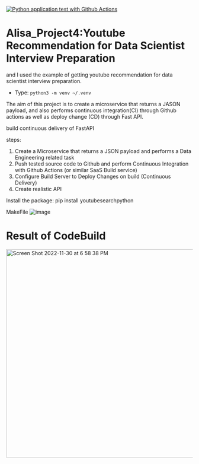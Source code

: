 [![Python application test with Github Actions](https://github.com/nogibjj/Alisa_Project4/actions/workflows/build.yml/badge.svg)](https://github.com/nogibjj/Alisa_Project4/actions/workflows/build.yml)
# Alisa_Project4:Youtube Recommendation for Data Scientist Interview Preparation

and I used the example of getting youtube recommendation for data scientist interview preparation. 
* Type: `python3 -m venv ~/.venv`


The aim of this project is to create a microservice that returns a JASON payload, and also performs continuous integration(CI) through Github actions as well as deploy change (CD) through Fast API. 

 build continuous delivery of FastAPI 
 
 steps: 
 
1. Create a Microservice that returns a JSON payload and performs a Data Engineering related task
2. Push tested source code to Github and perform Continuous Integration with Github Actions (or similar SaaS Build service)
3. Configure Build Server to Deploy Changes on build (Continuous Delivery)
4. Create realistic API

Install the package: 
pip install youtubesearchpython


MakeFile
![image](https://user-images.githubusercontent.com/89174034/205471946-a78bb899-5cb5-4a71-af82-16c95d620f69.png)




# Result of CodeBuild

<img width="562" alt="Screen Shot 2022-11-30 at 6 58 38 PM" src="https://user-images.githubusercontent.com/89174034/204933519-76f6dc5b-ab21-497d-b4e8-539b052e42f8.png">
